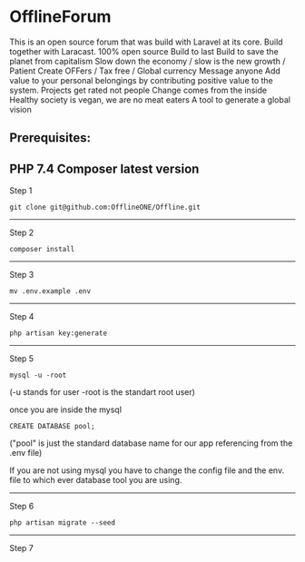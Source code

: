 # OfflineForum

This is an open source forum that was build with Laravel at its core. Build together with Laracast.
100% open source
Build to last
Build to save the planet from capitalism
Slow down the economy / slow is the new growth / Patient
Create OFFers / Tax free / Global currency
Message anyone
Add value to your personal belongings by contributing positive value to the system.
Projects get rated not people
Change comes from the inside
Healthy society is vegan, we are no meat eaters
A tool to generate a global vision



Prerequisites:
--------------------------------------------------------------------
PHP 7.4
Composer latest version
--------------------------------------------------------------------

Step 1

```
git clone git@github.com:OfflineONE/Offline.git
```


--------------------------------------------------------------------
Step 2

```
composer install
```

--------------------------------------------------------------------
Step 3

```
mv .env.example .env
```

--------------------------------------------------------------------
Step 4

```
php artisan key:generate
```

--------------------------------------------------------------------
Step 5

```
mysql -u -root 
```

(-u stands for user -root is the standart root user)

once you are inside the mysql

```
CREATE DATABASE pool;
```

("pool" is just the standard database name for our app referencing from the .env file)

If you are not using mysql you have to change the config file and the env. file to which ever database tool you are using.

--------------------------------------------------------------------
Step 6

```
php artisan migrate --seed
```

--------------------------------------------------------------------
Step 7




